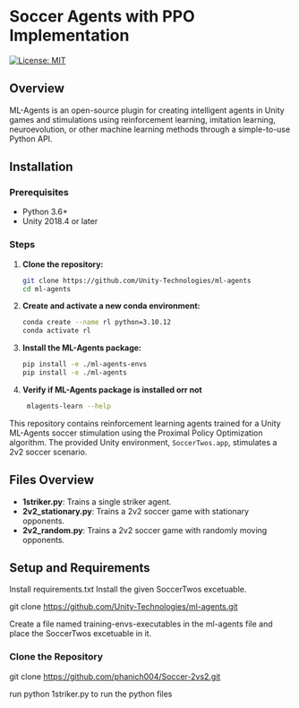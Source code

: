 # Soccer Agents with PPO Implementation


[![License: MIT](https://img.shields.io/badge/License-MIT-yellow.svg)](https://opensource.org/licenses/MIT)

## Overview

ML-Agents is an open-source plugin for creating intelligent agents in Unity games and stimulations using reinforcement learning, imitation learning, neuroevolution, or other machine learning methods through a simple-to-use Python API.

## Installation

### Prerequisites

- Python 3.6+
- Unity 2018.4 or later

### Steps

1. **Clone the repository:**

    ```sh
    git clone https://github.com/Unity-Technologies/ml-agents
    cd ml-agents
    ```

2. **Create and activate a new conda environment:**

    ```sh
    conda create --name rl python=3.10.12
    conda activate rl
    ```

3. **Install the ML-Agents package:**

    ```sh
    pip install -e ./ml-agents-envs
    pip install -e ./ml-agents
    ```
4. **Verify if ML-Agents package is installed orr not**
   ```sh
    mlagents-learn --help
    ```
   


This repository contains reinforcement learning agents trained for a Unity ML-Agents soccer stimulation using the Proximal Policy Optimization algorithm. The provided Unity environment, `SoccerTwos.app`, stimulates a 2v2 soccer scenario.

## Files Overview
- **1striker.py**: Trains a single striker agent.
- **2v2_stationary.py**: Trains a 2v2 soccer game with stationary opponents.
- **2v2_random.py**: Trains a 2v2 soccer game with randomly moving opponents.

## Setup and Requirements
Install requirements.txt
Install the given SoccerTwos excetuable.

git clone https://github.com/Unity-Technologies/ml-agents.git

Create a file named training-envs-executables in the ml-agents file and place the SoccerTwos excetuable in it.


### Clone the Repository

git clone https://github.com/phanich004/Soccer-2vs2.git

run python 1striker.py to run the python files

